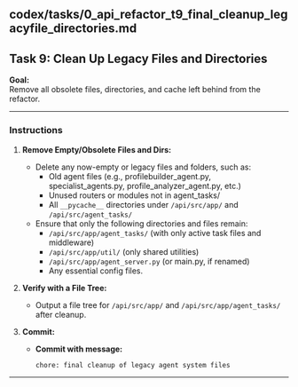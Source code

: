 ## codex/tasks/0_api_refactor_t9_final_cleanup_legacyfile_directories.md

## Task 9: Clean Up Legacy Files and Directories

**Goal:**  
Remove all obsolete files, directories, and cache left behind from the refactor.

---

### Instructions

1. **Remove Empty/Obsolete Files and Dirs:**
   - Delete any now-empty or legacy files and folders, such as:
     - Old agent files (e.g., profilebuilder_agent.py, specialist_agents.py, profile_analyzer_agent.py, etc.)
     - Unused routers or modules not in agent_tasks/
     - All `__pycache__` directories under `/api/src/app/` and `/api/src/agent_tasks/`
   - Ensure that only the following directories and files remain:
     - `/api/src/app/agent_tasks/` (with only active task files and middleware)
     - `/api/src/app/util/` (only shared utilities)
     - `/api/src/app/agent_server.py` (or main.py, if renamed)
     - Any essential config files.

2. **Verify with a File Tree:**
   - Output a file tree for `/api/src/app/` and `/api/src/app/agent_tasks/` after cleanup.

3. **Commit:**
   - **Commit with message:**  
     ```
     chore: final cleanup of legacy agent system files
     ```

---
